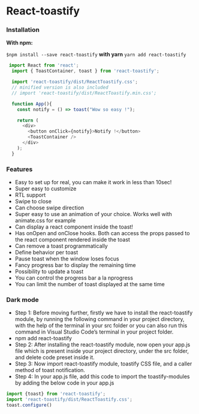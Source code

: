 # React-toastify
### Installation
**With npm:**

`$npm install --save react-toastify`
**with yarn**
`yarn add react-toastify`

```javascript
 import React from 'react';
  import { ToastContainer, toast } from 'react-toastify';

  import 'react-toastify/dist/ReactToastify.css';
  // minified version is also included
  // import 'react-toastify/dist/ReactToastify.min.css';

  function App(){
    const notify = () => toast("Wow so easy !");

    return (
      <div>
        <button onClick={notify}>Notify !</button>
        <ToastContainer />
      </div>
    );
  }

```
### Features
- Easy to set up for real, you can make it work in less than 10sec!
- Super easy to customize
- RTL support
- Swipe to close 
- Can choose swipe direction
- Super easy to use an animation of your choice. Works well with animate.css for example
- Can display a react component inside the toast!
- Has onOpen and onClose hooks. Both can access the props passed to the react component rendered inside the toast
- Can remove a toast programmatically
- Define behavior per toast
- Pause toast when the window loses focus 
- Fancy progress bar to display the remaining time
- Possibility to update a toast
- You can control the progress bar a la nprogress 
- You can limit the number of toast displayed at the same time

### Dark mode 
- Step 1: Before moving further, firstly we have to install the react-toastify module, by running the following command in your project directory, with the help of the terminal in your src folder or you can also run this command in Visual Studio Code’s terminal in your project folder. 
- npm add react-toastify
- Step 2: After installing the react-toastify module, now open your app.js file which is present inside your project directory, under the src folder, and delete code preset inside it.
- Step 3: Now import react-toastify module, toastify CSS file, and a caller method of toast notification.
- Step 4: In your app.js file, add this code to import the toastify-modules by adding the below code in your app.js 

```javascript
import {toast} from 'react-toastify';
import 'react-toastify/dist/ReactToastify.css';
toast.configure()
```